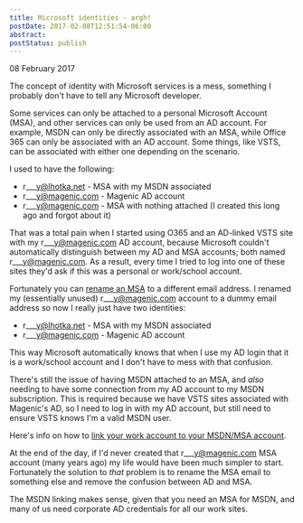 ```yaml
---
title: Microsoft identities - argh!
postDate: 2017-02-08T12:51:54-06:00
abstract: 
postStatus: publish
---
```

08 February 2017

The concept of identity with Microsoft services is a mess, something I probably don't have to tell any Microsoft developer.

Some services can only be attached to a personal Microsoft Account (MSA), and other services can only be used from an AD account. For example, MSDN can only be directly associated with an MSA, while Office 365 can only be associated with an AD account. Some things, like VSTS, can be associated with either one depending on the scenario.

I used to have the following:

- r\_\_\_y@lhotka.net - MSA with my MSDN associated
- r\_\_\_y@magenic.com - Magenic AD account
- r\_\_\_y@magenic.com - MSA with nothing attached (I created this long ago and forgot about it)


That was a total pain when I started using O365 and an AD-linked VSTS site with my r\_\_\_y@magenic.com AD account, because Microsoft couldn't automatically distinguish between my AD and MSA accounts; both named r\_\_\_y@magenic.com. As a result, every time I tried to log into one of these sites they'd ask if this was a personal or work/school account.

Fortunately you can [rename an MSA](https://support.microsoft.com/en-us/help/11545/microsoft-account-rename-your-personal-account) to a different email address. I renamed my (essentially unused) r\_\_\_y@magenic.com account to a dummy email address so now I really just have two identities:

- r\_\_\_y@lhotka.net - MSA with my MSDN associated
- r\_\_\_y@magenic.com - Magenic AD account


This way Microsoft automatically knows that when I use my AD login that it is a work/school account and I don't have to mess with that confusion.

There's still the issue of having MSDN attached to an MSA, and *also* needing to have some connection from my AD account to my MSDN subscription. This is required because we have VSTS sites associated with Magenic's AD, so I need to log in with my AD account, but still need to ensure VSTS knows I'm a valid MSDN user.

Here's info on how to [link your work account to your MSDN/MSA account](https://www.visualstudio.com/en-us/docs/setup-admin/team-services/link-msdn-subscription-to-organizational-account-vs).

At the end of the day, if I'd never created that r\_\_\_y@magenic.com MSA account (many years ago) my life would have been much simpler to start. Fortunately the solution to *that* problem is to rename the MSA email to something else and remove the confusion between AD and MSA.

The MSDN linking makes sense, given that you need an MSA for MSDN, and many of us need corporate AD credentials for all our work sites.
